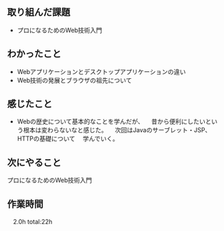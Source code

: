 ## 取り組んだ課題
* プロになるためのWeb技術入門
## わかったこと
  * Webアプリケーションとデスクトップアプリケーションの違い
  * Web技術の発展とブラウザの祖先について
     
## 感じたこと
  * Webの歴史について基本的なことを学んだが、
  　昔から便利にしたいという根本は変わらないなと感じた。
  　次回はJavaのサーブレット・JSP、HTTPの基礎について
  　学んでいく。
    
## 次にやること
  プロになるためのWeb技術入門
## 作業時間
　2.0h
 total:22h